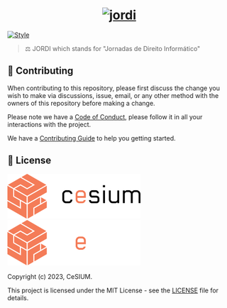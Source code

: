 <h1 align="center">
  <a href="">
    <picture>
      <source media="(prefers-color-scheme: dark)" srcset="public/images/logoLilas.png">
      <source media="(prefers-color-scheme: light)" srcset="public/images/logoLilas.png">
      <img alt="jordi" height="auto" width="200px">
    </picture>
  </a>
</h1>

[![Style][style-status]][style-workflow]

> :balance_scale: JORDI which stands for "Jornadas de Direito Informático"

## 🤝 Contributing

When contributing to this repository, please first discuss the change you wish
to make via discussions, issue, email, or any other method with the owners of
this repository before making a change.

Please note we have a [Code of Conduct][code_of_conduct], please follow it
in all your interactions with the project.

We have a [Contributing Guide][contributing] to help you getting started.

## 📝 License

<img src=".github/brand/cesium-DARK.svg#gh-light-mode-only" width="300">
<img src=".github/brand/cesium-LIGHT.svg#gh-dark-mode-only" width="300">

Copyright (c) 2023, CeSIUM.

This project is licensed under the MIT License - see the [LICENSE][license]
file for details.

[style-status]: https://github.com/cesium/store/actions/workflows/style.yml/badge.svg
[style-workflow]: https://github.com/cesium/store/actions/workflows/style.yml/badge.svg
[code_of_conduct]: CODE_OF_CONDUCT.md
[contributing]: CONTRIBUTING.md
[license]: LICENSE.txt
